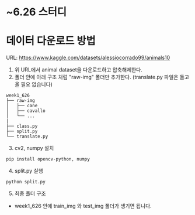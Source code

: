 # ~6.26 스터디

# 데이터 다운로드 방법
URL:
https://www.kaggle.com/datasets/alessiocorrado99/animals10

1. 위 URL에서 animal dataset을 다운로드하고 압축해제한다.
2. 폴더 안에 아래 구조 처럼 "raw-img" 폴더만 추가한다. (translate.py 파일은 들고 올 필요 없습니다)

```
week1_626
├── raw-img
│   ├── cane
│   ├── cavallo
│   └── ...
|
├── class.py
├── split.py
└── translate.py
``` 
3. cv2, numpy 설치

``` 
pip install opencv-python, numpy
``` 
4. split.py 실행

``` 
python split.py
``` 

5. 최종 폴더 구조

- week1_626 안에 train_img 와 test_img 폴더가 생기면 됩니다.


